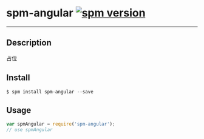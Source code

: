 # spm-angular [![spm version](http://spmjs.io/badge/spm-angular)](http://spmjs.io/package/spm-angular)

---

## Description

占位

## Install

```
$ spm install spm-angular --save
```

## Usage

```js
var spmAngular = require('spm-angular');
// use spmAngular
```
